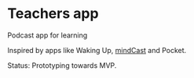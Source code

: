 # Teachers app

Podcast app for learning 

Inspired by apps like Waking Up, [mindCast](https://github.com/steniowagner/mindCast) and Pocket.

Status: Prototyping towards MVP.
